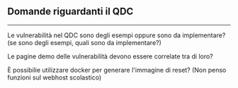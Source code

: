 ## Domande riguardanti il QDC
---

Le vulnerabilità nel QDC sono degli esempi oppure sono da implementare? (se sono degli esempi, quali sono da implementare?)

Le pagine demo delle vulnerabilità devono essere correlate tra di loro?

È possibilie utilizzare docker per generare l'immagine di reset? (Non penso funzioni sul webhost scolastico)